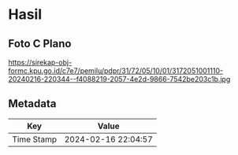 # Hasil

## Foto C Plano

https://sirekap-obj-formc.kpu.go.id/c7e7/pemilu/pdpr/31/72/05/10/01/3172051001110-20240216-220344--f4088219-2057-4e2d-9866-7542be203c1b.jpg


## Metadata

| Key        | Value               |
| ---------- | ------------------- |
| Time Stamp | 2024-02-16 22:04:57 |



